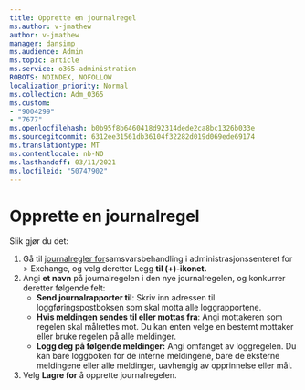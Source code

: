 ```yaml
---
title: Opprette en journalregel
ms.author: v-jmathew
author: v-jmathew
manager: dansimp
ms.audience: Admin
ms.topic: article
ms.service: o365-administration
ROBOTS: NOINDEX, NOFOLLOW
localization_priority: Normal
ms.collection: Adm_O365
ms.custom:
- "9004299"
- "7677"
ms.openlocfilehash: b0b95f8b6460418d92314dede2ca8bc1326b033e
ms.sourcegitcommit: 6312ee31561db36104f32282d019d069ede69174
ms.translationtype: MT
ms.contentlocale: nb-NO
ms.lasthandoff: 03/11/2021
ms.locfileid: "50747902"
---
```

# <a name="create-a-journal-rule"></a>Opprette en journalregel

Slik gjør du det:

1. Gå til [journalregler for](https://go.microsoft.com/fwlink/p/?linkid=2059104)samsvarsbehandling i administrasjonssenteret for   >  Exchange, og velg deretter Legg **til (+)-ikonet.**
2. Angi **et navn** på journalregelen i den nye journalregelen, og konkurrer deretter følgende felt:  
    - **Send journalrapporter til**: Skriv inn adressen til loggføringspostboksen som skal motta alle loggrapportene.  
    - **Hvis meldingen sendes til eller mottas fra**: Angi mottakeren som regelen skal målrettes mot. Du kan enten velge en bestemt mottaker eller bruke regelen på alle meldinger.  
    - **Logg deg på følgende meldinger:** Angi omfanget av loggregelen. Du kan bare loggboken for de interne meldingene, bare de eksterne meldingene eller alle meldinger, uavhengig av opprinnelse eller mål.
3. Velg **Lagre for** å opprette journalregelen.
